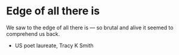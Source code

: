 # Edge of all there is

We saw to the edge of all there is — so brutal and alive it seemed to comprehend us back.

- US poet laureate, Tracy K Smith